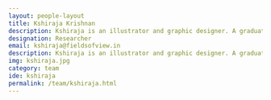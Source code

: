 ```yaml
---
layout: people-layout
title: Kshiraja Krishnan
description: Kshiraja is an illustrator and graphic designer. A graduate from MIT institute of Design, Pune, she is currently focusing on gender and sexuality. She hopes to pursue long-form visual journalism through graphic novels. She loves reading, theatre, jazz, and the sea.
designation: Researcher
email: kshiraja@fieldsofview.in
description: Kshiraja is an illustrator and graphic designer. A graduate from MIT institute of Design, Pune, she is currently focusing on gender and sexuality. She hopes to pursue long-form visual journalism through graphic novels. She loves reading, theatre, jazz, and the sea.
img: kshiraja.jpg
category: team
ide: kshiraja
permalink: /team/kshiraja.html
---
```

